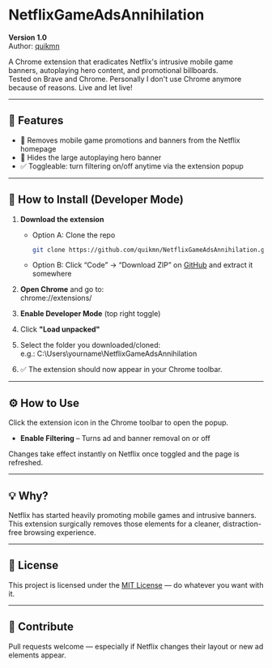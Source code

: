 # NetflixGameAdsAnnihilation

**Version 1.0**  
Author: [quikmn](https://github.com/quikmn)

A Chrome extension that eradicates Netflix's intrusive mobile game banners, autoplaying hero content, and promotional billboards.  
Tested on Brave and Chrome. Personally I don't use Chrome anymore because of reasons. Live and let live!

---

## 🚀 Features

- 🛑 Removes mobile game promotions and banners from the Netflix homepage
- 🎥 Hides the large autoplaying hero banner
- ✅ Toggleable: turn filtering on/off anytime via the extension popup

---

## 🧩 How to Install (Developer Mode)

1. **Download the extension**  
   - Option A: Clone the repo  
     ```bash
     git clone https://github.com/quikmn/NetflixGameAdsAnnihilation.git
     ```  
   - Option B: Click “Code” → “Download ZIP” on [GitHub](https://github.com/quikmn/NetflixGameAdsAnnihilation) and extract it somewhere

2. **Open Chrome** and go to:  
chrome://extensions/

3. **Enable Developer Mode** (top right toggle)

4. Click **"Load unpacked"**

5. Select the folder you downloaded/cloned:  
e.g.:
C:\Users\yourname\NetflixGameAdsAnnihilation  

6. ✅ The extension should now appear in your Chrome toolbar.

---

## ⚙️ How to Use

Click the extension icon in the Chrome toolbar to open the popup.

- **Enable Filtering** – Turns ad and banner removal on or off

Changes take effect instantly on Netflix once toggled and the page is refreshed.

---

## 💡 Why?

Netflix has started heavily promoting mobile games and intrusive banners.  
This extension surgically removes those elements for a cleaner, distraction-free browsing experience.

---

## 🪪 License

This project is licensed under the [MIT License](./LICENSE) — do whatever you want with it.

---

## 👥 Contribute

Pull requests welcome — especially if Netflix changes their layout or new ad elements appear.
